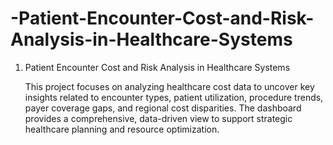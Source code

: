 # -Patient-Encounter-Cost-and-Risk-Analysis-in-Healthcare-Systems

1. Patient Encounter Cost and Risk Analysis in Healthcare Systems

   This project focuses on analyzing healthcare cost data to uncover key insights related to encounter types, patient utilization, procedure trends, payer coverage gaps, and regional cost disparities. The dashboard     provides a comprehensive, data-driven view to support strategic healthcare planning and resource optimization.
